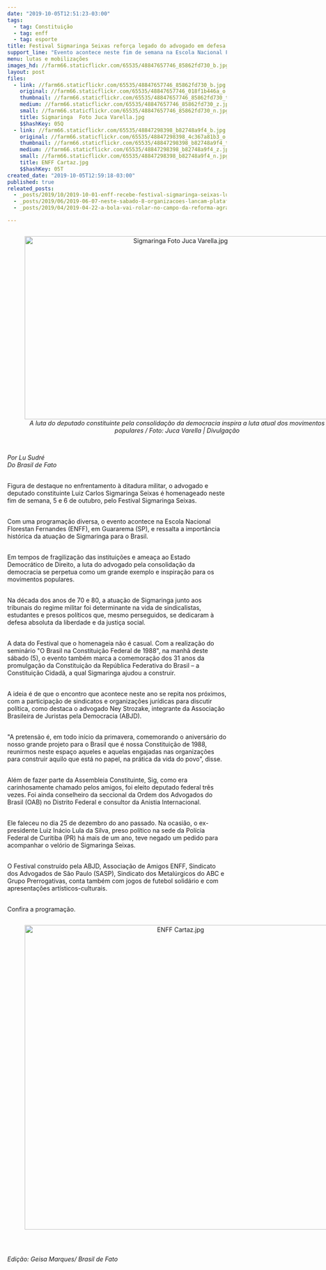 ```yaml
---
date: "2019-10-05T12:51:23-03:00"
tags:
  - tag: Constituição
  - tag: enff
  - tag: esporte
title: Festival Sigmaringa Seixas reforça legado do advogado em defesa da democracia
support_line: "Evento acontece neste fim de semana na Escola Nacional Florestan Fernandes (ENFF), em Guararema (SP)"
menu: lutas e mobilizações
images_hd: //farm66.staticflickr.com/65535/48847657746_85862fd730_b.jpg
layout: post
files:
  - link: //farm66.staticflickr.com/65535/48847657746_85862fd730_b.jpg
    original: //farm66.staticflickr.com/65535/48847657746_018f1b446a_o.jpg
    thumbnail: //farm66.staticflickr.com/65535/48847657746_85862fd730_t.jpg
    medium: //farm66.staticflickr.com/65535/48847657746_85862fd730_z.jpg
    small: //farm66.staticflickr.com/65535/48847657746_85862fd730_n.jpg
    title: Sigmaringa  Foto Juca Varella.jpg
    $$hashKey: 05Q
  - link: //farm66.staticflickr.com/65535/48847298398_b82748a9f4_b.jpg
    original: //farm66.staticflickr.com/65535/48847298398_4c367a81b3_o.jpg
    thumbnail: //farm66.staticflickr.com/65535/48847298398_b82748a9f4_t.jpg
    medium: //farm66.staticflickr.com/65535/48847298398_b82748a9f4_z.jpg
    small: //farm66.staticflickr.com/65535/48847298398_b82748a9f4_n.jpg
    title: ENFF Cartaz.jpg
    $$hashKey: 05T
created_date: "2019-10-05T12:59:18-03:00"
published: true
releated_posts:
  - _posts/2019/10/2019-10-01-enff-recebe-festival-sigmaringa-seixas-lula-pela-democracia.md
  - _posts/2019/06/2019-06-07-neste-sabado-8-organizacoes-lancam-plataforma-unitaria-em-defesa-da-soberania-nacional-e-dos-bens-da-natureza.md
  - _posts/2019/04/2019-04-22-a-bola-vai-rolar-no-campo-da-reforma-agraria.md

---
```

<div style="text-align:center">
<figure class="image" style="display:inline-block"><img alt="Sigmaringa  Foto Juca Varella.jpg" height="421" src="//farm66.staticflickr.com/65535/48847657746_85862fd730_b.jpg" width="700" />
<figcaption><em>A luta do deputado constituinte pela consolida&ccedil;&atilde;o da democracia inspira a luta atual dos movimentos populares / Foto: Juca Varella | Divulga&ccedil;&atilde;o</em><br />
</figcaption>
</figure>
</div>

<p><br />
<em>Por Lu Sudr&eacute;<br />
Do Brasil de Fato&nbsp;</em></p>

<p><br />
Figura de destaque no enfrentamento &agrave; ditadura militar, o advogado e deputado constituinte Luiz Carlos Sigmaringa Seixas &eacute; homenageado neste fim de semana, 5 e 6 de outubro, pelo Festival Sigmaringa Seixas.<br />
&nbsp;</p>

<p>Com uma programa&ccedil;&atilde;o diversa, o evento acontece na Escola Nacional Florestan Fernandes (ENFF), em Guararema (SP), e ressalta a import&acirc;ncia hist&oacute;rica da atua&ccedil;&atilde;o de Sigmaringa para o Brasil.<br />
&nbsp;</p>

<p>Em tempos de fragiliza&ccedil;&atilde;o das institui&ccedil;&otilde;es e amea&ccedil;a ao Estado Democr&aacute;tico de Direito, a luta do advogado pela consolida&ccedil;&atilde;o da democracia se perpetua como um grande exemplo e inspira&ccedil;&atilde;o para os movimentos populares.<br />
&nbsp;</p>

<p>Na d&eacute;cada dos anos de 70 e 80, a atua&ccedil;&atilde;o de Sigmaringa junto aos tribunais do regime militar foi determinante na vida de sindicalistas, estudantes e presos pol&iacute;ticos que, mesmo perseguidos, se dedicaram &agrave; defesa absoluta da liberdade e da justi&ccedil;a social.<br />
&nbsp;</p>

<p>A data do Festival que o homenageia n&atilde;o &eacute; casual. Com a realiza&ccedil;&atilde;o do semin&aacute;rio &quot;O Brasil na Constitui&ccedil;&atilde;o Federal de 1988&quot;, na manh&atilde; deste s&aacute;bado (5), o evento tamb&eacute;m marca a comemora&ccedil;&atilde;o dos 31 anos da promulga&ccedil;&atilde;o da Constitui&ccedil;&atilde;o da Rep&uacute;blica Federativa do Brasil &ndash; a Constitui&ccedil;&atilde;o Cidad&atilde;, a qual Sigmaringa ajudou a construir.<br />
&nbsp;</p>

<p>A ideia &eacute; de que o encontro que acontece neste ano se repita nos pr&oacute;ximos, com a participa&ccedil;&atilde;o de sindicatos e organiza&ccedil;&otilde;es jur&iacute;dicas para discutir pol&iacute;tica, como destaca o advogado Ney Strozake, integrante da Associa&ccedil;&atilde;o Brasileira de Juristas pela Democracia (ABJD).<br />
&nbsp;</p>

<p>&quot;A pretens&atilde;o &eacute;, em todo in&iacute;cio da primavera, comemorando o anivers&aacute;rio do nosso grande projeto para o Brasil que &eacute; nossa Constitui&ccedil;&atilde;o de 1988, reunirmos neste espa&ccedil;o aqueles e aquelas engajadas nas organiza&ccedil;&otilde;es para construir aquilo que est&aacute; no papel, na pr&aacute;tica da vida do povo&rdquo;, disse.<br />
&nbsp;</p>

<p>Al&eacute;m de fazer parte da Assembleia Constituinte, Sig, como era carinhosamente chamado pelos amigos, foi eleito deputado federal tr&ecirc;s vezes. Foi ainda conselheiro da seccional da Ordem dos Advogados do Brasil (OAB) no Distrito Federal e consultor da Anistia Internacional.<br />
&nbsp;</p>

<p>Ele faleceu no dia 25 de dezembro do ano passado. Na ocasi&atilde;o, o ex-presidente Luiz In&aacute;cio Lula da Silva, preso pol&iacute;tico na sede da Pol&iacute;cia Federal de Curitiba (PR) h&aacute; mais de um ano, teve negado um pedido para acompanhar o vel&oacute;rio de Sigmaringa Seixas.<br />
&nbsp;</p>

<p>O Festival constru&iacute;do pela ABJD, Associa&ccedil;&atilde;o de Amigos ENFF, Sindicato dos Advogados de S&atilde;o Paulo (SASP), Sindicato dos Metal&uacute;rgicos do ABC e Grupo Prerrogativas, conta tamb&eacute;m com jogos de futebol solid&aacute;rio e com apresenta&ccedil;&otilde;es art&iacute;sticos-culturais.<br />
&nbsp;</p>

<p>Confira a programa&ccedil;&atilde;o.</p>

<div style="text-align:center">
<figure class="image" style="display:inline-block"><img alt="ENFF Cartaz.jpg" height="700" src="//farm66.staticflickr.com/65535/48847298398_b82748a9f4_b.jpg" width="700" />
<figcaption></figcaption>
</figure>
</div>

<p>&nbsp;</p>

<p><em>Edi&ccedil;&atilde;o: Geisa Marques/ Brasil de Fato</em></p>

<p>&nbsp;</p>
